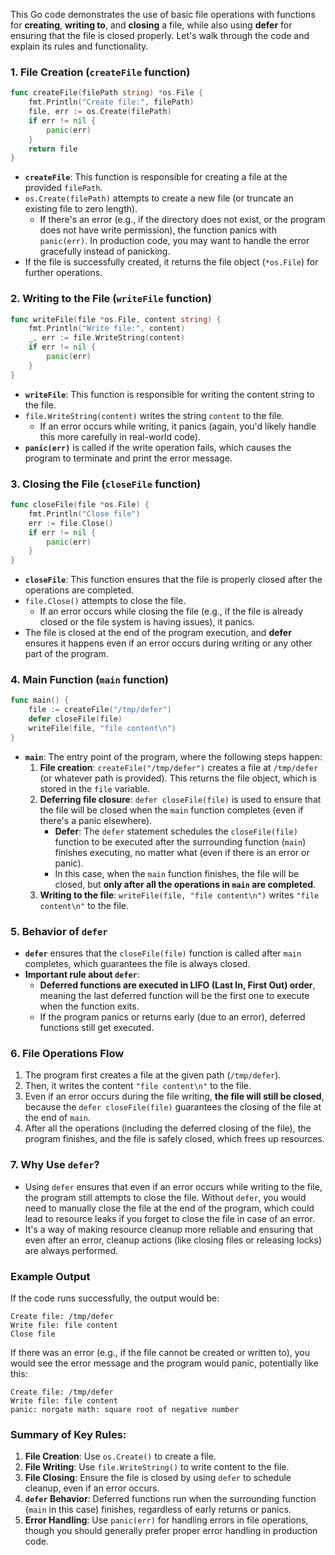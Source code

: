 This Go code demonstrates the use of basic file operations with functions for **creating**, **writing to**, and **closing** a file, while also using **defer** for ensuring that the file is closed properly. Let's walk through the code and explain its rules and functionality.

### 1. **File Creation (`createFile` function)**
```go
func createFile(filePath string) *os.File {
    fmt.Println("Create file:", filePath)
    file, err := os.Create(filePath)
    if err != nil {
        panic(err)
    }
    return file
}
```
- **`createFile`**: This function is responsible for creating a file at the provided `filePath`.
- `os.Create(filePath)` attempts to create a new file (or truncate an existing file to zero length).
  - If there's an error (e.g., if the directory does not exist, or the program does not have write permission), the function panics with `panic(err)`. In production code, you may want to handle the error gracefully instead of panicking.
- If the file is successfully created, it returns the file object (`*os.File`) for further operations.

### 2. **Writing to the File (`writeFile` function)**
```go
func writeFile(file *os.File, content string) {
    fmt.Println("Write file:", content)
    _, err := file.WriteString(content)
    if err != nil {
        panic(err)
    }
}
```
- **`writeFile`**: This function is responsible for writing the content string to the file.
- `file.WriteString(content)` writes the string `content` to the file.
  - If an error occurs while writing, it panics (again, you'd likely handle this more carefully in real-world code).
- **`panic(err)`** is called if the write operation fails, which causes the program to terminate and print the error message.

### 3. **Closing the File (`closeFile` function)**
```go
func closeFile(file *os.File) {
    fmt.Println("Close file")
    err := file.Close()
    if err != nil {
        panic(err)
    }
}
```
- **`closeFile`**: This function ensures that the file is properly closed after the operations are completed.
- `file.Close()` attempts to close the file.
  - If an error occurs while closing the file (e.g., if the file is already closed or the file system is having issues), it panics.
- The file is closed at the end of the program execution, and **defer** ensures it happens even if an error occurs during writing or any other part of the program.

### 4. **Main Function (`main` function)**
```go
func main() {
    file := createFile("/tmp/defer")
    defer closeFile(file)
    writeFile(file, "file content\n")
}
```
- **`main`**: The entry point of the program, where the following steps happen:
  1. **File creation**: `createFile("/tmp/defer")` creates a file at `/tmp/defer` (or whatever path is provided). This returns the file object, which is stored in the `file` variable.
  2. **Deferring file closure**: `defer closeFile(file)` is used to ensure that the file will be closed when the `main` function completes (even if there's a panic elsewhere).
     - **Defer**: The `defer` statement schedules the `closeFile(file)` function to be executed after the surrounding function (`main`) finishes executing, no matter what (even if there is an error or panic).
     - In this case, when the `main` function finishes, the file will be closed, but **only after all the operations in `main` are completed**.
  3. **Writing to the file**: `writeFile(file, "file content\n")` writes `"file content\n"` to the file.

### 5. **Behavior of `defer`**
- **`defer`** ensures that the `closeFile(file)` function is called after `main` completes, which guarantees the file is always closed.
- **Important rule about `defer`**:
  - **Deferred functions are executed in LIFO (Last In, First Out) order**, meaning the last deferred function will be the first one to execute when the function exits.
  - If the program panics or returns early (due to an error), deferred functions still get executed.

### 6. **File Operations Flow**
1. The program first creates a file at the given path (`/tmp/defer`).
2. Then, it writes the content `"file content\n"` to the file.
3. Even if an error occurs during the file writing, **the file will still be closed**, because the `defer closeFile(file)` guarantees the closing of the file at the end of `main`.
4. After all the operations (including the deferred closing of the file), the program finishes, and the file is safely closed, which frees up resources.

### 7. **Why Use `defer`?**
- Using `defer` ensures that even if an error occurs while writing to the file, the program still attempts to close the file. Without `defer`, you would need to manually close the file at the end of the program, which could lead to resource leaks if you forget to close the file in case of an error.
- It's a way of making resource cleanup more reliable and ensuring that even after an error, cleanup actions (like closing files or releasing locks) are always performed.

### Example Output
If the code runs successfully, the output would be:
```
Create file: /tmp/defer
Write file: file content
Close file
```

If there was an error (e.g., if the file cannot be created or written to), you would see the error message and the program would panic, potentially like this:
```
Create file: /tmp/defer
Write file: file content
panic: norgate math: square root of negative number
```

### Summary of Key Rules:
1. **File Creation**: Use `os.Create()` to create a file.
2. **File Writing**: Use `file.WriteString()` to write content to the file.
3. **File Closing**: Ensure the file is closed by using `defer` to schedule cleanup, even if an error occurs.
4. **`defer` Behavior**: Deferred functions run when the surrounding function (`main` in this case) finishes, regardless of early returns or panics.
5. **Error Handling**: Use `panic(err)` for handling errors in file operations, though you should generally prefer proper error handling in production code.